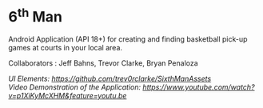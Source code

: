 # 6<sup>th</sup> Man
Android Application (API 18+) for creating and finding basketball pick-up games 
at courts in your local area.

Collaborators : Jeff Bahns, Trevor Clarke, Bryan Penaloza

<em>UI Elements: https://github.com/trev0rclarke/SixthManAssets</em> </br>
<em>Video Demonstration of the Application: https://www.youtube.com/watch?v=p1XiKyMcXHM&feature=youtu.be</em>
